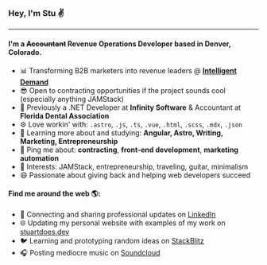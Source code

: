 ### Hey, I'm Stu ✌️

---

#### I'm a ~~Accountant~~ Revenue Operations Developer based in Denver, Colorado.</h4>

- 📊 Transforming B2B marketers into revenue leaders @ [**Intelligent Demand**](https://intelligentdemand.com)
- 😎 Open to contracting opportunities if the project sounds cool (especially anything JAMStack)
- 🏢 Previously a .NET Developer at **Infinity Software** & Accountant at **Florida Dental Association**
- ⚙️ Love workin' with: `.astro`, `.js`, `.ts`, `.vue`, `.html`, `.scss`, `.mdx`, `.json`
- 🌱 Learning more about and studying: **Angular, Astro, Writing, Marketing, Entrepreneurship**
- 💬 Ping me about: **contracting**, **front-end development**, **marketing automation**
- 💙 Interests: JAMStack, entrepreneurship, traveling, guitar, minimalism
- 😄 Passionate about giving back and helping web developers succeed

#### Find me around the web 🌎:

- 💼 Connecting and sharing professional updates on [LinkedIn](https://linkedin.com/in/stuartpbw/)
- 🌐 Updating my personal website with examples of my work on [stuartdoes.dev](https://stuartdoes.dev/)
- 🐦 Learning and prototyping random ideas on [StackBlitz](https://stackblitz.com/@stuartpbw/)
- 🎧 Posting mediocre music on [Soundcloud](https://soundcloud.com/blanton-deeps/)
